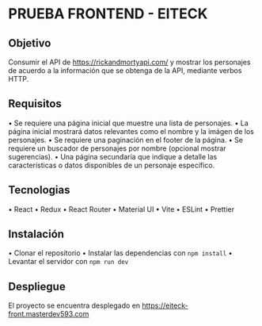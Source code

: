 # PRUEBA FRONTEND - EITECK

## Objetivo

Consumir el API de https://rickandmortyapi.com/ y mostrar los personajes de acuerdo a la información que se obtenga de la API, mediante verbos HTTP.

## Requisitos

•	Se requiere una página inicial que muestre una lista de personajes.
•	La página inicial mostrará datos relevantes como el nombre y la imágen de los personajes. 
•	Se requiere una paginación en el footer de la página.
•	Se requiere un buscador de personajes por nombre (opcional mostrar sugerencias).
•	Una página secundaría que indique a detalle las características o datos disponibles de un personaje específico.

## Tecnologias

•	React
•	Redux
•	React Router
•	Material UI
•	Vite
•	ESLint
•	Prettier

## Instalación

•	Clonar el repositorio
•	Instalar las dependencias con `npm install`
•	Levantar el servidor con `npm run dev`

## Despliegue

El proyecto se encuentra desplegado en https://eiteck-front.masterdev593.com

